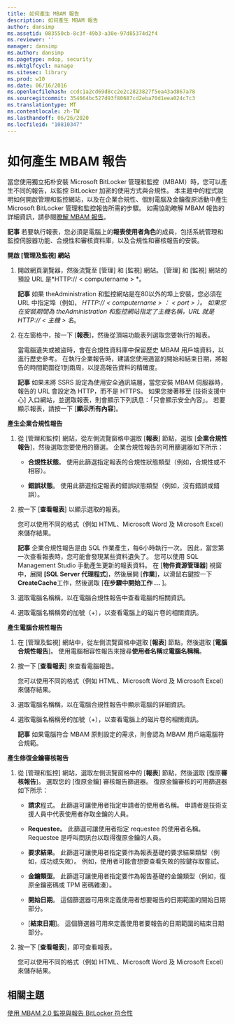 ```yaml
---
title: 如何產生 MBAM 報告
description: 如何產生 MBAM 報告
author: dansimp
ms.assetid: 083550cb-8c3f-49b3-a30e-97d85374d2f4
ms.reviewer: ''
manager: dansimp
ms.author: dansimp
ms.pagetype: mdop, security
ms.mktglfcycl: manage
ms.sitesec: library
ms.prod: w10
ms.date: 06/16/2016
ms.openlocfilehash: ccdc1a2cd69d8cc2e2c2823827f5ea43ad867a78
ms.sourcegitcommit: 354664bc527d93f80687cd2eba70d1eea024c7c3
ms.translationtype: MT
ms.contentlocale: zh-TW
ms.lasthandoff: 06/26/2020
ms.locfileid: "10810347"
---
```

# 如何產生 MBAM 報告


當您使用獨立拓朴安裝 Microsoft BitLocker 管理和監控（MBAM）時，您可以產生不同的報告，以監控 BitLocker 加密的使用方式與合規性。 本主題中的程式說明如何開啟管理和監控網站，以及在企業合規性、個別電腦及金鑰復原活動中產生 Microsoft BitLocker 管理和監控報告所需的步驟。 如需協助瞭解 MBAM 報告的詳細資訊，請參閱[瞭解 MBAM 報告](understanding-mbam-reports-mbam-2.md)。

**記事** 若要執行報表，您必須是電腦上的**報表使用者角色**的成員，包括系統管理和監控伺服器功能、合規性和審核資料庫，以及合規性和審核報告的安裝。

 

**開啟 [管理及監視] 網站**

1.  開啟網頁瀏覽器，然後流覽至 [管理] 和 [監視] 網站。 [管理] 和 [監視] 網站的預設 URL 是*HTTP:// &lt; computername &gt; *。

    **記事** 如果 theAdministration 和監控網站是在80以外的埠上安裝，您必須在 URL 中指定埠（例如， *HTTP:// &lt; computername &gt; ： &lt; port &gt; *）。 如果您在安裝期間為 theAdministration 和監控網站指定了主機名稱，URL 就是*HTTP:// &lt; 主機 &gt; 名*。

     

2.  在左窗格中，按一下 [**報表**]，然後從頂端功能表列選取您要執行的報表。

    當電腦遺失或被盜時，會在合規性資料庫中保留歷史 MBAM 用戶端資料，以進行歷史參考。 在執行企業報告時，建議您使用適當的開始和結束日期，將報告的時間範圍從1到兩周，以提高報告資料的精確度。

    **記事** 如果未將 SSRS 設定為使用安全通訊端層，當您安裝 MBAM 伺服器時，報告的 URL 會設定為 HTTP，而不是 HTTPS。 如果您接著移至 [技術支援中心] 入口網站，並選取報表，則會顯示下列訊息：「只會顯示安全內容」。 若要顯示報表，請按一下 [**顯示所有內容**]。

     

**產生企業合規性報告**

1.  從 [管理和監控] 網站，從左側流覽窗格中選取 [**報表**] 節點，選取 [**企業合規性報告**]，然後選取您要使用的篩選。 企業合規性報告的可用篩選器如下所示：

    -   **合規性狀態**。 使用此篩選指定報表的合規性狀態類型（例如，合規性或不相容）。

    -   **錯誤狀態**。 使用此篩選指定報表的錯誤狀態類型（例如，沒有錯誤或錯誤）。

2.  按一下 [**查看報表**] 以顯示選取的報表。

    您可以使用不同的格式（例如 HTML、Microsoft Word 及 Microsoft Excel）來儲存結果。

    **記事** 企業合規性報告是由 SQL 作業產生，每6小時執行一次。 因此，當您第一次查看報表時，您可能會發現某些資料遺失了。 您可以使用 SQL Management Studio 手動產生更新的報表資料。 在 [**物件資源管理器**] 視窗中，展開 **[SQL Server 代理程式**]，然後展開 [**作業**]，以滑鼠右鍵按一下**CreateCache**工作，然後選取 [**在步驟中開始工作 ...** ]。

     

3.  選取電腦名稱稱，以在電腦合規性報告中查看電腦的相關資訊。

4.  選取電腦名稱稱旁的加號（+），以查看電腦上的磁片卷的相關資訊。

**產生電腦合規性報告**

1.  在 [管理及監視] 網站中，從左側流覽窗格中選取 [**報表**] 節點，然後選取 [**電腦合規性報告**]。 使用電腦相容性報告來搜尋**使用者名稱**或**電腦名稱稱**。

2.  按一下 [**查看報表**] 來查看電腦報告。

    您可以使用不同的格式（例如 HTML、Microsoft Word 及 Microsoft Excel）來儲存結果。

3.  選取電腦名稱稱，以在電腦合規性報告中顯示電腦的詳細資訊。

4.  選取電腦名稱稱旁的加號（+），以查看電腦上的磁片卷的相關資訊。

    **記事** 如果電腦符合 MBAM 原則設定的需求，則會認為 MBAM 用戶端電腦符合規範。

     

**產生修復金鑰審核報告**

1.  從 [管理和監控] 網站，選取左側流覽窗格中的 [**報表**] 節點，然後選取 [復原**審核報告**]。 選取您的 [復原金鑰] 審核報告篩選器。 復原金鑰審核的可用篩選器如下所示：

    -   **請求**程式。 此篩選可讓使用者指定申請者的使用者名稱。 申請者是技術支援人員中代表使用者存取金鑰的人員。

    -   **Requestee**。 此篩選可讓使用者指定 requestee 的使用者名稱。 Requestee 是呼叫問訊台以取得復原金鑰的人員。

    -   **要求結果**。 此篩選可讓使用者指定要作為報表基礎的要求結果類型（例如，成功或失敗）。 例如，使用者可能會想要查看失敗的按鍵存取嘗試。

    -   **金鑰類型**。 此篩選可讓使用者指定要作為報告基礎的金鑰類型（例如，復原金鑰密碼或 TPM 密碼雜湊）。

    -   **開始日期**。 這個篩選器可用來定義使用者想要報告的日期範圍的開始日期部分。

    -   [**結束日期**]。 這個篩選器可用來定義使用者要報告的日期範圍的結束日期部分。

2.  按一下 [**查看報表**]，即可查看報表。

    您可以使用不同的格式（例如 HTML、Microsoft Word 及 Microsoft Excel）來儲存結果。

## 相關主題


[使用 MBAM 2.0 監視與報告 BitLocker 符合性](monitoring-and-reporting-bitlocker-compliance-with-mbam-20-mbam-2.md)

 

 





